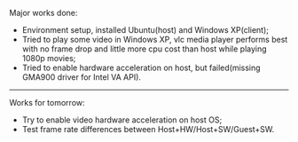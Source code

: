 Major works done:<br />
  * Environment setup, installed Ubuntu(host) and Windows XP(client);<br />
  * Tried to play some video in Windows XP, vlc media player performs best with no frame drop and little more cpu cost than host while playing 1080p movies;<br />
  * Tried to enable hardware acceleration on host, but failed(missing GMA900 driver for Intel VA API).<br />

---

Works for tomorrow:<br />
  * Try to enable video hardware acceleration on host OS;<br />
  * Test frame rate differences between Host+HW/Host+SW/Guest+SW.<br />